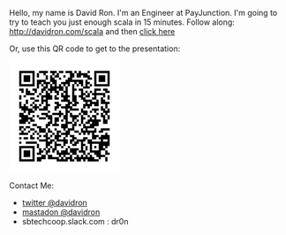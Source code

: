 Hello, my name is David Ron. I'm an Engineer at PayJunction. I'm going to try to teach you just enough scala in 15 minutes. Follow along: http://davidron.com/scala and then [click here](https://raw.githubusercontent.com/ratamacue/scala-for-java-programmers/master/src/test/scala/com/davidron/scalaforjava/tutorial.scala)

Or, use this QR code to get to the presentation:

![QR Code Link](./qr.png "QR Code Link")

Contact Me:
  - [twitter @davidron](http://twitter.com/davidron)
  - [mastadon @davidron](https://mastodon.sdf.org/@ratamacue)
  - sbtechcoop.slack.com : dr0n 
